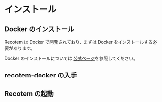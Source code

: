 # インストール

## Docker のインストール

Recotem は Docker で開発されており、まずは Docker をインストールする必要があります。

Docker のインストールについては [公式ページ](https://docs.docker.com/get-docker/)を参照してください。

## recotem-docker の入手

## Recotem の起動
